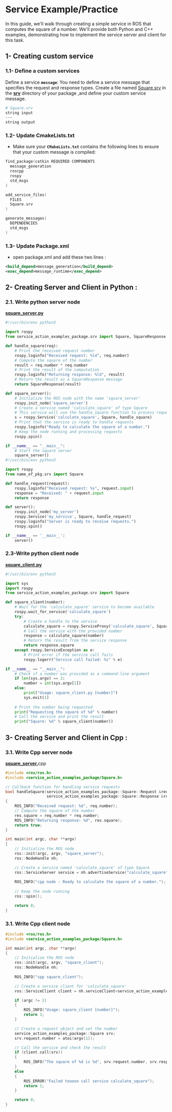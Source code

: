 # Service Example/Practice

In this guide, we'll walk through creating a simple service in ROS that computes the square of a number. We'll provide both Python and C++ examples, demonstrating how to implement the service server and client for this task.

## 1- Creating custom service

### 1.1- Define a custom services

Define a service **`message`**: You need to define a service message that specifies the request and response types. Create a file named
[Square.srv](../service_action_examples_package/srv/Square.srv) in the [**srv**](../service_action_examples_package/srv) directory of your package ,and define your custom service message.

```bash
# Square.srv
string input
---
string output

```

### 1.2- Update CmakeLists.txt

- Make sure your **`CMakeLists.txt`** contains the following lines to ensure that your custom message is compiled:

```Cpp
find_package(catkin REQUIRED COMPONENTS
  message_generation
  roscpp
  rospy
  std_msgs
)

add_service_files(
  FILES
  Square.srv
)

generate_messages(
  DEPENDENCIES
  std_msgs
)
```

### 1.3- Update Package.xml

- open package.xml and add these two lines :

```xml
<build_depend>message_generation</build_depend>
<exec_depend>message_runtime</exec_depend>

```

## 2- Creating Server and Client in Python :

### 2.1. Write python server node

[**square_server.py**](../service_action_examples_package/scripts/square_server.py)

```py
#!/usr/bin/env python3

import rospy
from service_action_examples_package.srv import Square, SquareResponse

def handle_square(req):
    # Print the received request number
    rospy.loginfo("Received request: %ld", req.number)
    # Compute the square of the number
    result = req.number * req.number
    # Print the result of the computation
    rospy.loginfo("Returning response: %ld", result)
    # Return the result as a SquareResponse message
    return SquareResponse(result)

def square_server():
    # Initialize the ROS node with the name 'square_server'
    rospy.init_node('square_server')
    # Create a service named 'calculate_square' of type Square
    # This service will use the handle_square function to process requests
    s = rospy.Service('calculate_square', Square, handle_square)
    # Print that the service is ready to handle requests
    rospy.loginfo("Ready to calculate the square of a number.")
    # Keep the node running and processing requests
    rospy.spin()

if __name__ == "__main__":
    # Start the square server
    square_server()
#!/usr/bin/env python3

import rospy
from name_of_pkg.srv import Square

def handle_request(request):
    rospy.loginfo("Received request: %s", request.input)
    response = "Received: " + request.input
    return response

def server():
    rospy.init_node('my_server')
    rospy.Service('my_service', Square, handle_request)
    rospy.loginfo("Server is ready to receive requests.")
    rospy.spin()

if __name__ == '__main__':
    server()
```

### 2.3-Write python client node

[**square_client.py**](../service_action_examples_package/scripts/square_client.py)

```py
#!/usr/bin/env python3

import sys
import rospy
from service_action_examples_package.srv import Square

def square_client(number):
    # Wait for the 'calculate_square' service to become available
    rospy.wait_for_service('calculate_square')
    try:
        # Create a handle to the service
        calculate_square = rospy.ServiceProxy('calculate_square', Square)
        # Call the service with the provided number
        response = calculate_square(number)
        # Return the result from the service response
        return response.square
    except rospy.ServiceException as e:
        # Print error if the service call fails
        rospy.logerr("Service call failed: %s" % e)

if __name__ == "__main__":
    # Check if a number was provided as a command-line argument
    if len(sys.argv) == 2:
        number = int(sys.argv[1])
    else:
        print("Usage: square_client.py [number]")
        sys.exit(1)
  
    # Print the number being requested
    print("Requesting the square of %d" % number)
    # Call the service and print the result
    print("Square: %d" % square_client(number))

```

## 3- Creating Server and Client in Cpp :

### 3.1. Write Cpp server node

[**square_server.**](../service_action_examples_package/scripts/square_server.py)cpp

```cpp
#include <ros/ros.h>
#include <service_action_examples_package/Square.h>

// Callback function for handling service requests
bool handleSquare(service_action_examples_package::Square::Request &req,
                  service_action_examples_package::Square::Response &res)
{
    ROS_INFO("Received request: %d", req.number);
    // Compute the square of the number
    res.square = req.number * req.number;
    ROS_INFO("Returning response: %d", res.square);
    return true;
}

int main(int argc, char **argv)
{
    // Initialize the ROS node
    ros::init(argc, argv, "square_server");
    ros::NodeHandle nh;

    // Create a service named 'calculate_square' of type Square
    ros::ServiceServer service = nh.advertiseService("calculate_square", handleSquare);
  
    ROS_INFO("cpp node : Ready to calculate the square of a number.");
  
    // Keep the node running
    ros::spin();

    return 0;
}

```


### 3.1. Write Cpp client node

```cpp
#include <ros/ros.h>
#include <service_action_examples_package/Square.h>

int main(int argc, char **argv)
{
    // Initialize the ROS node
    ros::init(argc, argv, "square_client");
    ros::NodeHandle nh;
  
    ROS_INFO("spp square_client");

    // Create a service client for 'calculate_square'
    ros::ServiceClient client = nh.serviceClient<service_action_examples_package::Square>("calculate_square");

    if (argc != 2)
    {
        ROS_INFO("Usage: square_client [number]");
        return 1;
    }

    // Create a request object and set the number
    service_action_examples_package::Square srv;
    srv.request.number = atoi(argv[1]);

    // Call the service and check the result
    if (client.call(srv))
    {
        ROS_INFO("The square of %d is %d", srv.request.number, srv.response.square);
    }
    else
    {
        ROS_ERROR("Failed tooooo call service calculate_square");
        return 1;
    }

    return 0;
}


```

